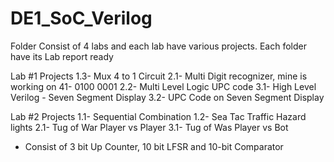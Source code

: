 # DE1_SoC_Verilog
 Folder Consist of 4 labs and each lab have various projects. 
 Each folder have its Lab report ready 

Lab #1 Projects
1.3- Mux 4 to 1 Circuit
2.1- Multi Digit recognizer, mine is working on 41- 0100 0001
2.2- Multi Level Logic UPC code
3.1- High Level Verilog - Seven Segment Display
3.2- UPC Code on Seven Segment Display

Lab #2 Projects
1.1- Sequential Combination
1.2- Sea Tac Traffic Hazard lights
2.1- Tug of War Player vs Player
3.1- Tug of Was Player vs Bot
   - Consist of 3 bit Up Counter, 10 bit LFSR and 10-bit Comparator
